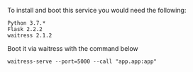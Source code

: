 To install and boot this service you would need the following:

    Python 3.7.*
    Flask 2.2.2
    waitress 2.1.2

  
Boot it via waitress with the command below

    waitress-serve --port=5000 --call "app.app:app"
